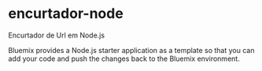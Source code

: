 # encurtador-node
Encurtador de Url em Node.js

Bluemix provides a Node.js starter application as a template so that you can
add your code and push the changes back to the Bluemix environment.
